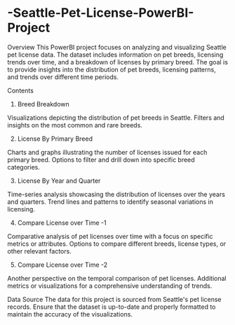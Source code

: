 # -Seattle-Pet-License-PowerBI-Project
Overview
This PowerBI project focuses on analyzing and visualizing Seattle pet license data. The dataset includes information on pet breeds, licensing trends over time, and a breakdown of licenses by primary breed. The goal is to provide insights into the distribution of pet breeds, licensing patterns, and trends over different time periods.

Contents
1. Breed Breakdown

Visualizations depicting the distribution of pet breeds in Seattle.
Filters and insights on the most common and rare breeds.

2. License By Primary Breed

Charts and graphs illustrating the number of licenses issued for each primary breed.
Options to filter and drill down into specific breed categories.

3. License By Year and Quarter

Time-series analysis showcasing the distribution of licenses over the years and quarters.
Trend lines and patterns to identify seasonal variations in licensing.

4. Compare License over Time -1

Comparative analysis of pet licenses over time with a focus on specific metrics or attributes.
Options to compare different breeds, license types, or other relevant factors.

5. Compare License over Time -2

Another perspective on the temporal comparison of pet licenses.
Additional metrics or visualizations for a comprehensive understanding of trends.

Data Source
The data for this project is sourced from Seattle's pet license records. Ensure that the dataset is up-to-date and properly formatted to maintain the accuracy of the visualizations.
